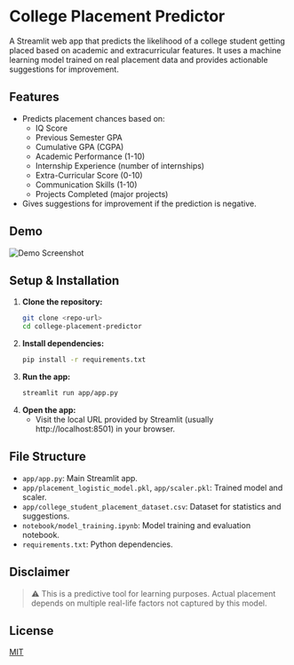 # College Placement Predictor

A Streamlit web app that predicts the likelihood of a college student getting placed based on academic and extracurricular features. It uses a machine learning model trained on real placement data and provides actionable suggestions for improvement.

## Features
- Predicts placement chances based on:
  - IQ Score
  - Previous Semester GPA
  - Cumulative GPA (CGPA)
  - Academic Performance (1-10)
  - Internship Experience (number of internships)
  - Extra-Curricular Score (0-10)
  - Communication Skills (1-10)
  - Projects Completed (major projects)
- Gives suggestions for improvement if the prediction is negative.

## Demo
![Demo Screenshot](#) <!-- Add a screenshot if available -->

## Setup & Installation
1. **Clone the repository:**
   ```bash
   git clone <repo-url>
   cd college-placement-predictor
   ```
2. **Install dependencies:**
   ```bash
   pip install -r requirements.txt
   ```
3. **Run the app:**
   ```bash
   streamlit run app/app.py
   ```
4. **Open the app:**
   - Visit the local URL provided by Streamlit (usually http://localhost:8501) in your browser.

## File Structure
- `app/app.py`: Main Streamlit app.
- `app/placement_logistic_model.pkl`, `app/scaler.pkl`: Trained model and scaler.
- `app/college_student_placement_dataset.csv`: Dataset for statistics and suggestions.
- `notebook/model_training.ipynb`: Model training and evaluation notebook.
- `requirements.txt`: Python dependencies.

## Disclaimer
> ⚠️ This is a predictive tool for learning purposes. Actual placement depends on multiple real-life factors not captured by this model.

## License
[MIT](LICENSE) <!-- Update if you add a license file -->